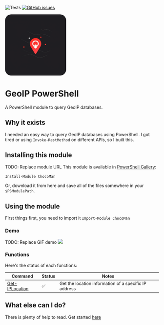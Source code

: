 ![Tests](https://github.com/regg00/pwsh-ip-location/actions/workflows/test-and-deploy.yaml/badge.svg)
[![GitHub issues](https://img.shields.io/github/issues/regg00/pwsh-ip-location.svg)](https://github.com/regg00/pwsh-ip-location/issues)

<img src="./Docs/icon.png" height="200" style="border-radius: 10%;">

# GeoIP PowerShell

A PowerShell module to query GeoIP databases.

## Why it exists

I needed an easy way to query GeoIP databases using PowerShell. I got tired or using `Invoke-RestMethod` on different APIs, so I built this.

## Installing this module

TODO: Replace module URL
This module is available in [PowerShell Gallery](https://www.powershellgallery.com/packages/ChocoMan):

```powershell
Install-Module ChocoMan
```

Or, download it from here and save all of the files somewhere in your `$PSModulePath`.

## Using the module

First things first, you need to import it `Import-Module ChocoMan`

### Demo

TODO: Replace GIF demo
<img src="./Docs/demo.gif" height="500">

### Functions

Here's the status of each functions:

| Command                                    | Status             | Notes                                                 |
| ------------------------------------------ | ------------------ | ----------------------------------------------------- |
| [Get-IPLocation](./Docs/Get-IPLocation.md) | :white_check_mark: | Get the location information of a specific IP address |

## What else can I do?

There is plenty of help to read. Get started [here](./Docs/)
